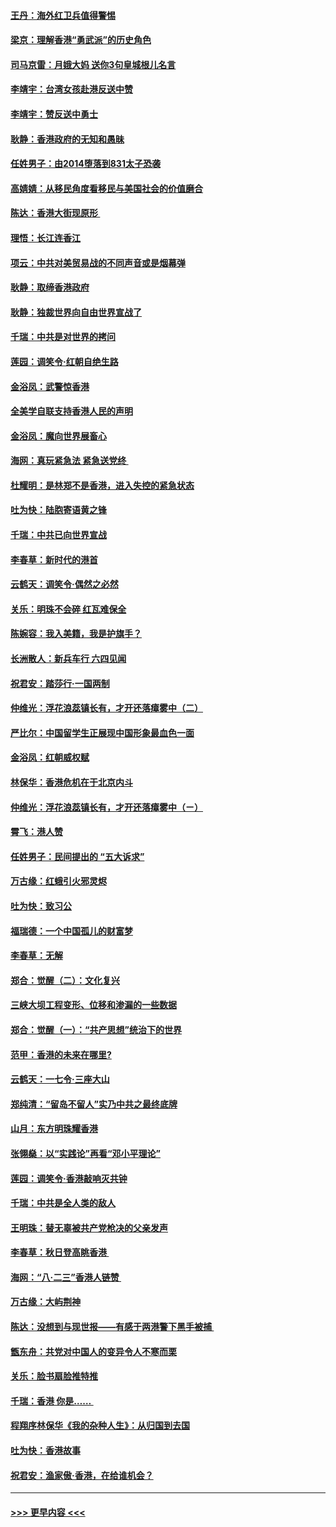 #### [王丹：海外红卫兵值得警惕](../pages/nsc993/n11498138.md?t=09041933) 
#### [梁京：理解香港“勇武派”的历史角色](../pages/nsc993/n11498006.md?t=09041933) 
#### [司马京雷：月娥大妈  送你3句皇城根儿名言](../pages/nsc993/n11497885.md?t=09041933) 
#### [李靖宇：台湾女孩赴港反送中赞](../pages/nsc993/n11497721.md?t=09041933) 
#### [李靖宇：赞反送中勇士](../pages/nsc993/n11497452.md?t=09041933) 
#### [耿静：香港政府的无知和愚昧](../pages/nsc993/n11494238.md?t=09041933) 
#### [任姓男子：由2014堕落到831太子恐袭](../pages/nsc993/n11496683.md?t=09041933) 
#### [高婧婧：从移民角度看移民与美国社会的价值磨合](../pages/nsc993/n11495757.md?t=09041933) 
#### [陈达：香港大街现原形 ](../pages/nsc993/n11495441.md?t=09041933) 
#### [理悟：长江连香江](../pages/nsc993/n11495377.md?t=09041933) 
#### [项云：中共对美贸易战的不同声音或是烟幕弹](../pages/nsc993/n11494929.md?t=09041933) 
#### [耿静：取缔香港政府](../pages/nsc993/n11494218.md?t=09041933) 
#### [耿静：独裁世界向自由世界宣战了](../pages/nsc993/n11494190.md?t=09041933) 
#### [千瑞：中共是对世界的拷问](../pages/nsc993/n11493021.md?t=09041933) 
#### [莲园：调笑令‧红朝自绝生路](../pages/nsc993/n11493011.md?t=09041933) 
#### [金浴凤：武警惊香港](../pages/nsc993/n11492994.md?t=09041933) 
#### [全美学自联支持香港人民的声明](../pages/nsc993/n11492630.md?t=09041933) 
#### [金浴凤：魔向世界展畜心](../pages/nsc993/n11492599.md?t=09041933) 
#### [海网：真玩紧急法 紧急送党终 ](../pages/nsc993/n11492535.md?t=09041933) 
#### [杜耀明：是林郑不是香港，进入失控的紧急状态](../pages/nsc993/n11491420.md?t=09041933) 
#### [吐为快：陆胞寄语黄之锋](../pages/nsc993/n11491117.md?t=09041933) 
#### [千瑞：中共已向世界宣战](../pages/nsc993/n11490123.md?t=09041933) 
#### [李春草：新时代的港首](../pages/nsc993/n11489864.md?t=09041933) 
#### [云鹤天：调笑令·偶然之必然](../pages/nsc993/n11489701.md?t=09041933) 
#### [关乐：明珠不会碎 红瓦难保全](../pages/nsc993/n11489647.md?t=09041933) 
#### [陈婉容：我入美籍，我是护旗手？](../pages/nsc993/n11487908.md?t=09041933) 
#### [长洲散人：新兵车行 六四见闻](../pages/nsc993/n11487729.md?t=09041933) 
#### [祝君安：踏莎行‧一国两制](../pages/nsc993/n11487699.md?t=09041933) 
#### [仲维光：浮花浪蕊镇长有，才开还落瘴雾中（二）](../pages/nsc993/n11483286.md?t=09041933) 
#### [严比尔：中国留学生正展现中国形象最血色一面](../pages/nsc993/n11485145.md?t=09041933) 
#### [金浴凤：红朝威权赋](../pages/nsc993/n11485191.md?t=09041933) 
#### [林保华：香港危机在于北京内斗](../pages/nsc993/n11484593.md?t=09041933) 
#### [仲维光：浮花浪蕊镇长有，才开还落瘴雾中（ㄧ）](../pages/nsc993/n11483259.md?t=09041933) 
#### [霄飞：港人赞](../pages/nsc993/n11482957.md?t=09041933) 
#### [任姓男子：民间提出的 “五大诉求”](../pages/nsc993/n11482897.md?t=09041933) 
#### [万古缘：红蛾引火邪灵烬](../pages/nsc993/n11482886.md?t=09041933) 
#### [吐为快：致习公](../pages/nsc993/n11482867.md?t=09041933) 
#### [福瑞德：一个中国孤儿的财富梦](../pages/nsc993/n11482817.md?t=09041933) 
#### [李春草：无解](../pages/nsc993/n11482791.md?t=09041933) 
#### [郑合：觉醒（二）：文化复兴](../pages/nsc993/n11478025.md?t=09041933) 
#### [三峡大坝工程变形、位移和渗漏的一些数据](../pages/nsc993/n11478232.md?t=09041933) 
#### [郑合：觉醒（一）：“共产思想”统治下的世界](../pages/nsc993/n11477663.md?t=09041933) 
#### [范甲：香港的未来在哪里?](../pages/nsc993/n11477249.md?t=09041933) 
#### [云鹤天：一七令·三座大山](../pages/nsc993/n11477192.md?t=09041933) 
#### [郑纯清：“留岛不留人”实乃中共之最终底牌](../pages/nsc993/n11476160.md?t=09041933) 
#### [山月：东方明珠耀香港](../pages/nsc993/n11476077.md?t=09041933) 
#### [张翎燊：以“实践论”再看“邓小平理论”](../pages/nsc993/n11475733.md?t=09041933) 
#### [莲园：调笑令‧香港敲响灭共钟](../pages/nsc993/n11475723.md?t=09041933) 
#### [千瑞：中共是全人类的敌人](../pages/nsc993/n11475329.md?t=09041933) 
#### [王明珠：替无辜被共产党枪决的父亲发声](../pages/nsc993/n11474570.md?t=09041933) 
#### [李春草：秋日登高眺香港 ](../pages/nsc993/n11474491.md?t=09041933) 
#### [海网：“八·二三”香港人链赞 ](../pages/nsc993/n11474538.md?t=09041933) 
#### [万古缘：大屿荆神](../pages/nsc993/n11474401.md?t=09041933) 
#### [陈达：没想到与现世报——有感于两港警下黑手被捕 ](../pages/nsc993/n11472557.md?t=09041933) 
#### [甑东舟：共党对中国人的变异令人不寒而栗](../pages/nsc993/n11472496.md?t=09041933) 
#### [关乐：脸书扇脸推特推](../pages/nsc993/n11472488.md?t=09041933) 
#### [千瑞：香港  你是…… ](../pages/nsc993/n11472459.md?t=09041933) 
#### [程翔序林保华《我的杂种人生》：从归国到去国](../pages/nsc993/n11472369.md?t=09041933) 
#### [吐为快：香港故事](../pages/nsc993/n11471931.md?t=09041933) 
#### [祝君安：渔家傲‧香港，在给谁机会？](../pages/nsc993/n11469718.md?t=09041933) 

----
#### [ >>> 更早内容 <<< ](../indexes/nsc993-earlier.md)
